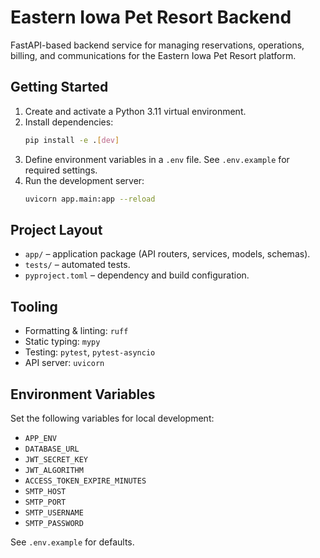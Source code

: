 # Eastern Iowa Pet Resort Backend

FastAPI-based backend service for managing reservations, operations, billing, and communications for the Eastern Iowa Pet Resort platform.

## Getting Started

1. Create and activate a Python 3.11 virtual environment.
2. Install dependencies:
   ```bash
   pip install -e .[dev]
   ```
3. Define environment variables in a `.env` file. See `.env.example` for required settings.
4. Run the development server:
   ```bash
   uvicorn app.main:app --reload
   ```

## Project Layout

- `app/` – application package (API routers, services, models, schemas).
- `tests/` – automated tests.
- `pyproject.toml` – dependency and build configuration.

## Tooling

- Formatting & linting: `ruff`
- Static typing: `mypy`
- Testing: `pytest`, `pytest-asyncio`
- API server: `uvicorn`

## Environment Variables

Set the following variables for local development:

- `APP_ENV`
- `DATABASE_URL`
- `JWT_SECRET_KEY`
- `JWT_ALGORITHM`
- `ACCESS_TOKEN_EXPIRE_MINUTES`
- `SMTP_HOST`
- `SMTP_PORT`
- `SMTP_USERNAME`
- `SMTP_PASSWORD`

See `.env.example` for defaults.
